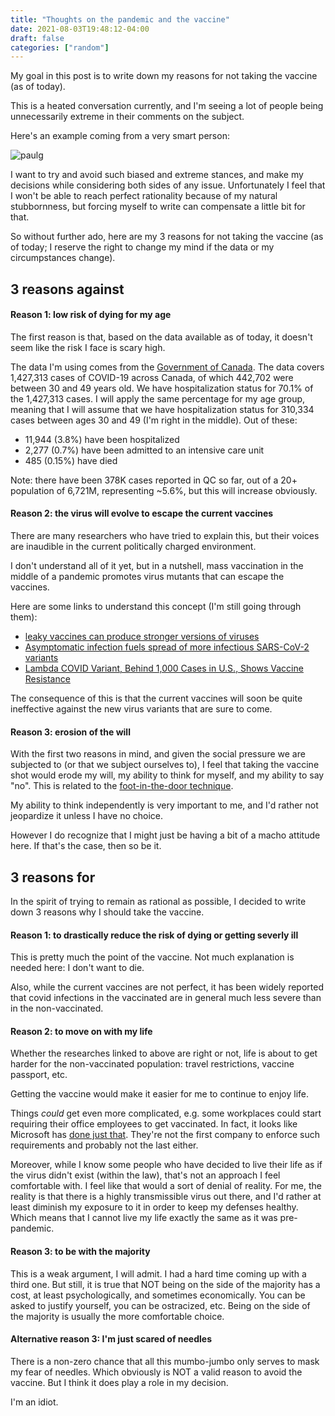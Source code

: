 ```yaml
---
title: "Thoughts on the pandemic and the vaccine"
date: 2021-08-03T19:48:12-04:00
draft: false
categories: ["random"]
---
```


My goal in this post is to write down my reasons for not taking the vaccine (as of today).

This is a heated conversation currently, and I'm seeing a lot of people being unnecessarily extreme in their comments on the subject.

Here's an example coming from a very smart person:

![paulg](/images/vaccine-paul-graham.png)

I want to try and avoid such biased and extreme stances, and make my decisions while considering both sides of any issue. Unfortunately I feel that I won't be able to reach perfect rationality because of my natural stubbornness, but forcing myself to write can compensate a little bit for that.

So without further ado, here are my 3 reasons for not taking the vaccine (as of today; I reserve the right to change my mind if the data or my circumpstances change).

## 3 reasons against

#### Reason 1: low risk of dying for my age

The first reason is that, based on the data available as of today, it doesn't seem like the risk I face is scary high. 

The data I'm using comes from the [Government of Canada](https://health-infobase.canada.ca/covid-19/epidemiological-summary-covid-19-cases.html#a7). The data covers 1,427,313 cases of COVID-19 across Canada, of which 442,702 were between 30 and 49 years old. We have hospitalization status for 70.1% of the 1,427,313 cases. I will apply the same percentage for my age group, meaning that I will assume that we have hospitalization status for 310,334 cases between ages 30 and 49 (I'm right in the middle). 
Out of these:

- 11,944 (3.8%) have been hospitalized
- 2,277 (0.7%) have been admitted to an intensive care unit
- 485 (0.15%) have died

Note: there have been 378K cases reported in QC so far, out of a 20+ population of 6,721M, representing ~5.6%, but this will increase obviously.

#### Reason 2: the virus will evolve to escape the current vaccines

There are many researchers who have tried to explain this, but their voices are inaudible in the current politically charged environment.

I don't understand all of it yet, but in a nutshell, mass vaccination in the middle of a pandemic promotes virus mutants that can escape the vaccines.

Here are some links to understand this concept (I'm still going through them):

- [leaky vaccines can produce stronger versions of viruses](https://www.healthline.com/health-news/leaky-vaccines-can-produce-stronger-versions-of-viruses-072715)
- [Asymptomatic infection fuels spread of more infectious SARS-CoV-2 variants](https://www.youtube.com/watch?v=gLQwblQ-lZs)
- [Lambda COVID Variant, Behind 1,000 Cases in U.S., Shows Vaccine Resistance](https://www.newsweek.com/lambda-covid-variant-1000-cases-us-shows-vaccine-resistance-1615668)

The consequence of this is that the current vaccines will soon be quite ineffective against the new virus variants that are sure to come.

#### Reason 3: erosion of the will

With the first two reasons in mind, and given the social pressure we are subjected to (or that we subject ourselves to), I feel that taking the vaccine shot would erode my will, my ability to think for myself, and my ability to say "no". This is related to the [foot-in-the-door technique](https://atroche.tumblr.com/post/61633164818/how-china-brainwashed-american-pows-using-a-classic).

My ability to think independently is very important to me, and I'd rather not jeopardize it unless I have no choice.

However I do recognize that I might just be having a bit of a macho attitude here. If that's the case, then so be it.

## 3 reasons for

In the spirit of trying to remain as rational as possible, I decided to write down 3 reasons why I should take the vaccine.

#### Reason 1: to drastically reduce the risk of dying or getting severly ill

This is pretty much the point of the vaccine. Not much explanation is needed here: I don't want to die.

Also, while the current vaccines are not perfect, it has been widely reported that covid infections in the vaccinated are in general much less severe than in the non-vaccinated.

#### Reason 2: to move on with my life

Whether the researches linked to above are right or not, life is about to get harder for the non-vaccinated population: travel restrictions, vaccine passport, etc.

Getting the vaccine would make it easier for me to continue to enjoy life.

Things _could_ get even more complicated, e.g. some workplaces could start requiring their office employees to get vaccinated. In fact, it looks like Microsoft has [done just that](https://www.cnn.com/2021/08/03/success/microsoft-vaccine-requirement-reopening-delay/index.html). They're not the first company to enforce such requirements and probably not the last either.

Moreover, while I know some people who have decided to live their life as if the virus didn't exist (within the law), that's not an approach I feel comfortable with. I feel like that would a sort of denial of reality. For me, the reality is that there is a highly transmissible virus out there, and I'd rather at least diminish my exposure to it in order to keep my defenses healthy. Which means that I cannot live my life exactly the same as it was pre-pandemic.

#### Reason 3: to be with the majority

This is a weak argument, I will admit. I had a hard time coming up with a third one. But still, it is true that NOT being on the side of the majority has a cost, at least psychologically, and sometimes economically. You can be asked to justify yourself, you can be ostracized, etc. Being on the side of the majority is usually the more comfortable choice.

#### Alternative reason 3: I'm just scared of needles

There is a non-zero chance that all this mumbo-jumbo only serves to mask my fear of needles. Which obviously is NOT a valid reason to avoid the vaccine. But I think it does play a role in my decision.

I'm an idiot.

